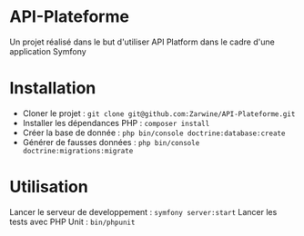 # API-Plateforme
Un projet réalisé dans le but d'utiliser API Platform dans le cadre d'une application Symfony

# Installation
- Cloner le projet : `git clone git@github.com:Zarwine/API-Plateforme.git`
- Installer les dépendances PHP : `composer install`
- Créer la base de donnée : `php bin/console doctrine:database:create`
- Générer de fausses données : `php bin/console doctrine:migrations:migrate`

# Utilisation
Lancer le serveur de developpement : `symfony server:start`
Lancer les tests avec PHP Unit : `bin/phpunit`
